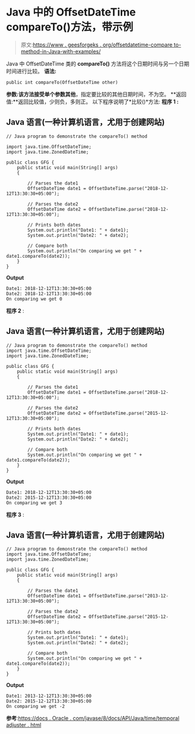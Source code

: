 # Java 中的 OffsetDateTime compareTo()方法，带示例

> 原文:[https://www . geesforgeks . org/offsetdatetime-compare to-method-in-Java-with-examples/](https://www.geeksforgeeks.org/offsetdatetime-compareto-method-in-java-with-examples/)

Java 中 OffsetDateTime 类的 **compareTo()** 方法将这个日期时间与另一个日期时间进行比较。
**语法:**

```
public int compareTo(OffsetDateTime other)
```

**参数:**该方法接受单个参数**其他**，指定要比较的其他日期时间，不为空。
**返回值:**返回比较值，少则负，多则正。
以下程序说明了*比较()*方法:
**程序 1 :**

## Java 语言(一种计算机语言，尤用于创建网站)

```
// Java program to demonstrate the compareTo() method

import java.time.OffsetDateTime;
import java.time.ZonedDateTime;

public class GFG {
    public static void main(String[] args)
    {

        // Parses the date1
        OffsetDateTime date1 = OffsetDateTime.parse("2018-12-12T13:30:30+05:00");

        // Parses the date2
        OffsetDateTime date2 = OffsetDateTime.parse("2018-12-12T13:30:30+05:00");

        // Prints both dates
        System.out.println("Date1: " + date1);
        System.out.println("Date2: " + date2);

        // Compare both
        System.out.println("On comparing we get " + date1.compareTo(date2));
    }
}
```

**Output**

```
Date1: 2018-12-12T13:30:30+05:00
Date2: 2018-12-12T13:30:30+05:00
On comparing we get 0
```

**程序 2** :

## Java 语言(一种计算机语言，尤用于创建网站)

```
// Java program to demonstrate the compareTo() method
import java.time.OffsetDateTime;
import java.time.ZonedDateTime;

public class GFG {
    public static void main(String[] args)
    {

        // Parses the date1
        OffsetDateTime date1 = OffsetDateTime.parse("2018-12-12T13:30:30+05:00");

        // Parses the date2
        OffsetDateTime date2 = OffsetDateTime.parse("2015-12-12T13:30:30+05:00");

        // Prints both dates
        System.out.println("Date1: " + date1);
        System.out.println("Date2: " + date2);

        // Compare both
        System.out.println("On comparing we get " + date1.compareTo(date2));
    }
}
```

**Output**

```
Date1: 2018-12-12T13:30:30+05:00
Date2: 2015-12-12T13:30:30+05:00
On comparing we get 3
```

**程序 3** :

## Java 语言(一种计算机语言，尤用于创建网站)

```
// Java program to demonstrate the compareTo() method
import java.time.OffsetDateTime;
import java.time.ZonedDateTime;

public class GFG {
    public static void main(String[] args)
    {

        // Parses the date1
        OffsetDateTime date1 = OffsetDateTime.parse("2013-12-12T13:30:30+05:00");

        // Parses the date2
        OffsetDateTime date2 = OffsetDateTime.parse("2015-12-12T13:30:30+05:00");

        // Prints both dates
        System.out.println("Date1: " + date1);
        System.out.println("Date2: " + date2);

        // Compare both
        System.out.println("On comparing we get " + date1.compareTo(date2));
    }
}
```

**Output**

```
Date1: 2013-12-12T13:30:30+05:00
Date2: 2015-12-12T13:30:30+05:00
On comparing we get -2
```

**参考**:[https://docs . Oracle . com/javase/8/docs/API/Java/time/temporal adjuster . html](https://docs.oracle.com/javase/8/docs/api/java/time/temporal/TemporalAdjuster.html)